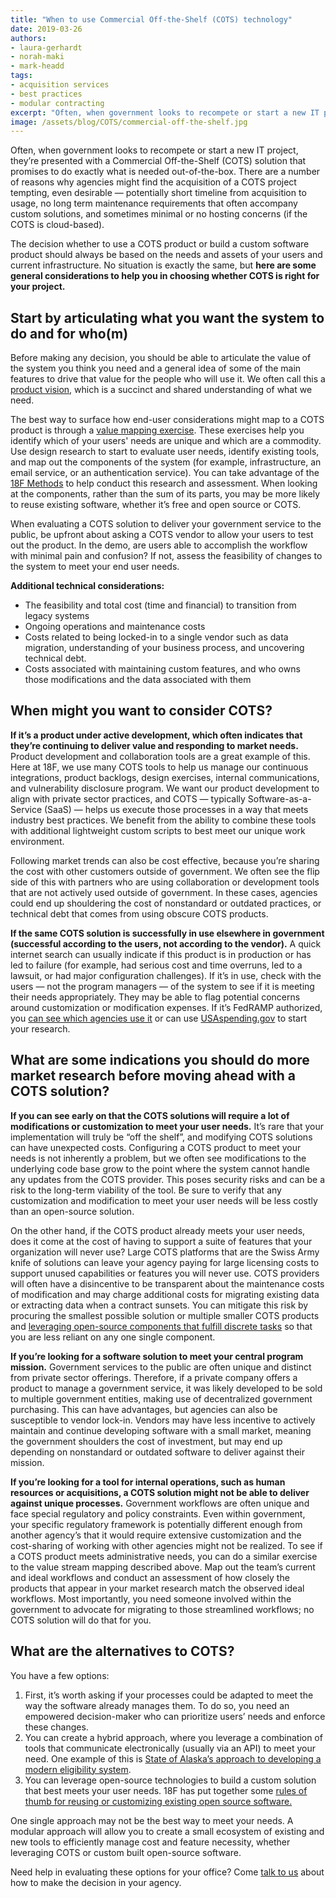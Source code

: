 ```yaml
---
title: "When to use Commercial Off-the-Shelf (COTS) technology"
date: 2019-03-26
authors:
- laura-gerhardt
- norah-maki
- mark-headd
tags:
- acquisition services
- best practices
- modular contracting
excerpt: "Often, when government looks to recompete or start a new IT project, they’re presented with a Commercial Off-the-Shelf (COTS) solution that promises to do exactly what is needed out-of-the-box. The decision whether to use a COTS product or build a custom software product should always be based on the needs and assets of your users and current infrastructure. No situation is exactly the same, but here are some general considerations to help you in choosing whether COTS is right for your project."
image: /assets/blog/COTS/commercial-off-the-shelf.jpg
---
```


Often, when government looks to recompete or start a new IT project,
they’re presented with a Commercial Off-the-Shelf (COTS) solution that
promises to do exactly what is needed out-of-the-box. There are a number
of reasons why agencies might find the acquisition of a COTS project
tempting, even desirable — potentially short timeline from acquisition
to usage, no long term maintenance requirements that often accompany
custom solutions, and sometimes minimal or no hosting concerns (if the
COTS is cloud-based).

The decision whether to use a COTS product or build a custom software
product should always be based on the needs and assets of your users and
current infrastructure. No situation is exactly the same, but **here are
some general considerations to help you in choosing whether COTS is
right for your project.**

## Start by articulating what you want the system to do and for who(m)

Before making any decision, you should be able to articulate the value
of the system you think you need and a general idea of some of the main
features to drive that value for the people who will use it. We often
call this a [product vision](https://18f.gsa.gov/2018/12/04/product-management-at-18f-part-1-new-engagements/),
which is a succinct and shared understanding of what we need.

The best way to surface how end-user considerations might map to a COTS
product is through a [value mapping exercise](https://www.epa.gov/sites/production/files/2015-06/documents/module_3_vsm.pdf).
These exercises help you identify which of your users' needs are unique
and which are a commodity. Use design research to start to evaluate user
needs, identify existing tools, and map out the components of the system
(for example, infrastructure, an email service, or an authentication
service). You can take advantage of the [18F
Methods](https://methods.18f.gov/) to help conduct this research and
assessment. When looking at the components, rather than the sum of its
parts, you may be more likely to reuse existing software, whether it’s
free and open source or COTS.

When evaluating a COTS solution to deliver your government service to
the public, be upfront about asking a COTS vendor to allow your users to
test out the product. In the demo, are users able to accomplish the
workflow with minimal pain and confusion? If not, assess the feasibility
of changes to the system to meet your end user needs.

**Additional technical considerations:**

- The feasibility and total cost (time and financial) to transition from legacy systems
- Ongoing operations and maintenance costs
- Costs related to being locked-in to a single vendor such as data migration, understanding of your business process, and uncovering technical debt.
- Costs associated with maintaining custom features, and who owns those modifications and the data associated with them

## When might you want to consider COTS?

**If it’s a product under active development, which often indicates that
they’re continuing to deliver value and responding to market needs.**
Product development and collaboration tools are a great example of this.
Here at 18F, we use many COTS tools to help us manage our continuous
integrations, product backlogs, design exercises, internal
communications, and vulnerability disclosure program. We want our
product development to align with private sector practices, and COTS —
typically Software-as-a-Service (SaaS) — helps us execute those
processes in a way that meets industry best practices. We benefit from
the ability to combine these tools with additional lightweight custom
scripts to best meet our unique work environment.

Following market trends can also be cost effective, because you’re
sharing the cost with other customers outside of government. We often
see the flip side of this with partners who are using collaboration or
development tools that are not actively used outside of government. In
these cases, agencies could end up shouldering the cost of nonstandard
or outdated practices, or technical debt that comes from using obscure
COTS products.

**If the same COTS solution is successfully in use elsewhere in
government (successful according to the users, not according to the
vendor).** A quick internet search can usually indicate if this product
is in production or has led to failure (for example, had serious cost
and time overruns, led to a lawsuit, or had major configuration
challenges). If it’s in use, check with the users — not the program
managers — of the system to see if it is meeting their needs
appropriately. They may be able to flag potential concerns around
customization or modification expenses. If it’s FedRAMP authorized, you
[can see which agencies use it](https://marketplace.fedramp.gov/) or
can use [USAspending.gov](https://www.usaspending.gov/#/keyword_search) to
start your research.

## What are some indications you should do more market research before moving ahead with a COTS solution?

**If you can see early on that the COTS solutions will require a lot of
modifications or customization to meet your user needs.** It’s rare that
your implementation will truly be “off the shelf”, and modifying COTS
solutions can have unexpected costs. Configuring a COTS product to meet
your needs is not inherently a problem, but we often see modifications
to the underlying code base grow to the point where the system cannot
handle any updates from the COTS provider. This poses security risks and
can be a risk to the long-term viability of the tool. Be sure to verify
that any customization and modification to meet your user needs will be
less costly than an open-source solution.

On the other hand, if the COTS product already meets your user needs,
does it come at the cost of having to support a suite of features that
your organization will never use? Large COTS platforms that are the
Swiss Army knife of solutions can leave your agency paying for large
licensing costs to support unused capabilities or features you will
never use. COTS providers will often have a disincentive to be
transparent about the maintenance costs of modification and may charge
additional costs for migrating existing data or extracting data when a
contract sunsets. You can mitigate this risk by procuring the smallest
possible solution or multiple smaller COTS products and [leveraging open-source components that fulfill discrete tasks](https://18f.gsa.gov/2018/10/25/modular-contracting-and-working-in-the-open/)
so that you are less reliant on any one single component.

**If you’re looking for a software solution to meet your central program
mission.** Government services to the public are often unique and
distinct from private sector offerings. Therefore, if a private company
offers a product to manage a government service, it was likely developed
to be sold to multiple government entities, making use of decentralized
government purchasing. This can have advantages, but agencies can also
be susceptible to vendor lock-in. Vendors may have less incentive to
actively maintain and continue developing software with a small market,
meaning the government shoulders the cost of investment, but may end up
depending on nonstandard or outdated software to deliver against their
mission.

**If you’re looking for a tool for internal operations, such as human
resources or acquisitions, a COTS solution might not be able to deliver
against unique processes.** Government workflows are often unique and
face special regulatory and policy constraints. Even within government,
your specific regulatory framework is potentially different enough from
another agency’s that it would require extensive customization and the
cost-sharing of working with other agencies might not be realized. To
see if a COTS product meets administrative needs, you can do a similar
exercise to the value stream mapping described above. Map out the team’s
current and ideal workflows and conduct an assessment of how closely the
products that appear in your market research match the observed ideal
workflows. Most importantly, you need someone involved within the
government to advocate for migrating to those streamlined workflows; no
COTS solution will do that for you.

## What are the alternatives to COTS?

You have a few options:

1.  First, it’s worth asking if your processes could be adapted to meet the way the software already manages them. To do so, you need an empowered decision-maker who can prioritize users’ needs and enforce these changes.
2.  You can create a hybrid approach, where you leverage a combination of tools that communicate electronically (usually via an API) to meet your need. One example of this is [State of Alaska’s approach to developing a modern eligibility system](https://github.com/AlaskaDHSS/EIS-Modernization/wiki).
3.  You can leverage open-source technologies to build a custom solution that best meets your user needs. 18F has put together some [rules of thumb for reusing or customizing existing open source software.](https://18f.gsa.gov/2017/10/23/how-reusable-is-open-source-software/)

One single approach may not be the best way to meet your needs. A
modular approach will allow you to create a small ecosystem of existing
and new tools to efficiently manage cost and feature necessity, whether
leveraging COTS or custom built open-source software.

Need help in evaluating these options for your office? Come [talk to
us](mailto:inquiries18f@gsa.gov) about how to make the decision in your
agency.
